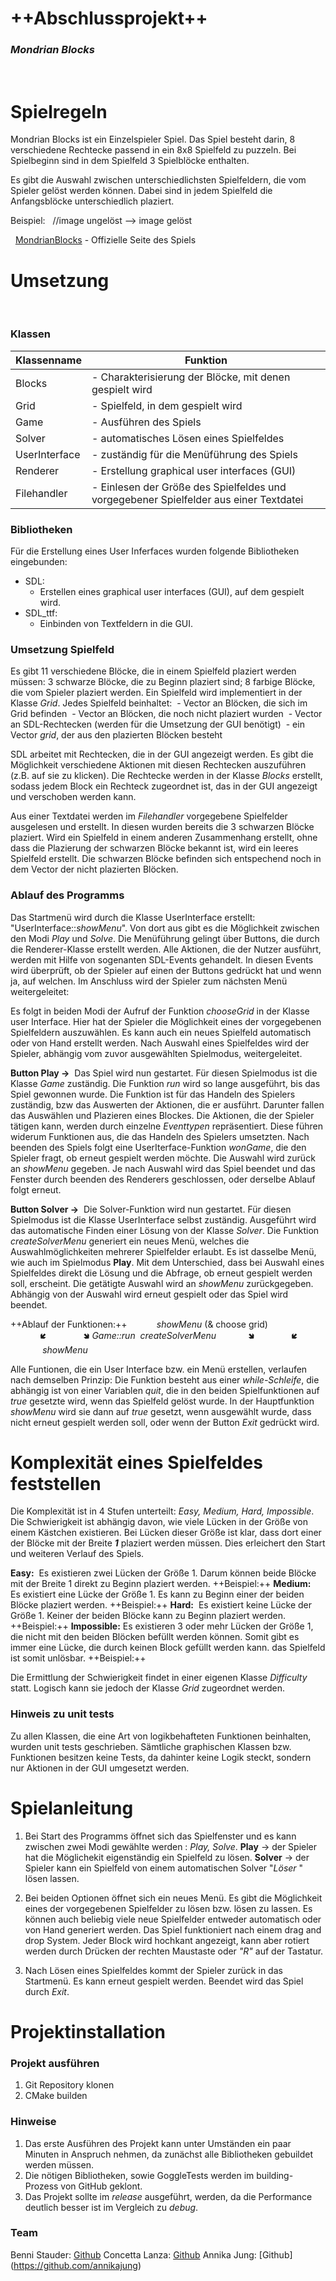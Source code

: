 # **++Abschlussprojekt++**
### _Mondrian Blocks_

&nbsp;

# Spielregeln

Mondrian Blocks ist ein Einzelspieler Spiel. Das Spiel besteht darin, 8 verschiedene Rechtecke passend in ein 8x8 Spielfeld zu puzzeln.
Bei Spielbeginn sind in dem Spielfeld 3 Spielblöcke enthalten. 

Es gibt die Auswahl zwischen unterschiedlichsten Spielfeldern, die vom Spieler gelöst werden können. 
Dabei sind in jedem Spielfeld die Anfangsblöcke unterschiedlich plaziert.

Beispiel:
&nbsp;
//image ungelöst --> image gelöst

&nbsp;
[MondrianBlocks](https://mondrianblocks.com/) - Offizielle Seite des Spiels
&nbsp;
# Umsetzung
&nbsp;
### Klassen

|**Klassenname**|**Funktion**|
|----------|--------|
|Blocks| - Charakterisierung der Blöcke, mit denen gespielt wird|
|Grid| - Spielfeld, in dem gespielt wird|
|Game| - Ausführen des Spiels|
|Solver| - automatisches Lösen eines Spielfeldes|
|UserInterface| - zuständig für die Menüführung des Spiels|
|Renderer| - Erstellung graphical user interfaces (GUI)|
|Filehandler| - Einlesen der Größe des Spielfeldes und vorgegebener Spielfelder aus einer Textdatei|

### Bibliotheken

Für die Erstellung eines User Inferfaces wurden folgende Bibliotheken eingebunden:

- SDL:
	- Erstellen eines graphical user interfaces (GUI), auf dem gespielt wird.
- SDL_ttf:
	- Einbinden von Textfeldern in die GUI.
	

### Umsetzung Spielfeld

Es gibt 11 verschiedene Blöcke, die in einem Spielfeld plaziert werden müssen: 3 schwarze Blöcke, die zu Beginn plaziert sind; 8 farbige Blöcke, die vom Spieler plaziert werden.
Ein Spielfeld wird implementiert in der Klasse _Grid_. Jedes Spielfeld beinhaltet:
&nbsp;- Vector an Blöcken, die sich im Grid befinden
&nbsp;- Vector an Blöcken, die noch nicht plaziert wurden
&nbsp;- Vector an SDL-Rechtecken (werden für die Umsetzung der GUI benötigt)
&nbsp;- ein Vector _grid_, der aus den plazierten Blöcken besteht

SDL arbeitet mit Rechtecken, die in der GUI angezeigt werden. Es gibt die Möglichkeit verschiedene Aktionen mit diesen Rechtecken auszuführen (z.B. auf sie zu klicken).
Die Rechtecke werden in der Klasse _Blocks_ erstellt, sodass jedem Block ein Rechteck zugeordnet ist, das in der GUI angezeigt und verschoben werden kann.

Aus einer Textdatei werden im _Filehandler_ vorgegebene Spielfelder ausgelesen und erstellt. In diesen wurden bereits die 3 schwarzen Blöcke plaziert.
Wird ein Spielfeld in einem anderen Zusammenhang erstellt, ohne dass die Plazierung der schwarzen Blöcke bekannt ist, wird ein leeres Spielfeld erstellt. Die schwarzen Blöcke befinden sich entspechend noch in dem Vector der nicht plazierten Blöcken.

### Ablauf des Programms

Das Startmenü wird durch die Klasse UserInterface erstellt: "UserInterface::_showMenu_". Von dort aus gibt es die Möglichkeit zwischen den Modi _Play_ und _Solve_. 
Die Menüführung gelingt über Buttons, die durch die Renderer-Klasse erstellt werden. Alle Aktionen, die der Nutzer ausführt, werden mit Hilfe von sogenanten SDL-Events gehandelt. In diesen Events wird überprüft, ob der Spieler auf einen der Buttons gedrückt hat und wenn ja, auf welchen. Im Anschluss wird der Spieler zum nächsten Menü weitergeleitet:

Es folgt in beiden Modi der Aufruf der Funktion _chooseGrid_ in der Klasse user Interface. Hier hat der Spieler die Möglichkeit eines der vorgegebenen Spielfeldern auszuwählen. Es kann auch ein neues Spielfeld automatisch oder von Hand erstellt werden. Nach Auswahl eines Spielfeldes wird der Spieler, abhängig vom zuvor ausgewählten Spielmodus, weitergeleitet.

**Button Play &rarr;** &nbsp;Das Spiel wird nun gestartet. Für diesen Spielmodus ist die Klasse _Game_ zuständig. 
Die Funktion _run_ wird so lange ausgeführt, bis das Spiel gewonnen wurde. Die Funktion ist für das Handeln des Spielers zuständig, bzw das Auswerten der Aktionen, die er ausführt. Darunter fallen das Auswählen und  Plazieren eines Blockes. Die Aktionen, die der Spieler tätigen kann, werden durch einzelne _Eventtypen_ repräsentiert. Diese führen widerum Funktionen aus, die das Handeln des Spielers umsetzten.
Nach beenden des Spiels folgt eine UserIterface-Funktion _wonGame_, die den Spieler fragt, ob erneut gespielt werden möchte. Die Auswahl wird zurück an _showMenu_ gegeben. Je nach Auswahl wird das Spiel beendet und das Fenster durch beenden des Renderers geschlossen, oder derselbe Ablauf folgt erneut.

**Button Solver &rarr;** &nbsp;Die Solver-Funktion wird nun gestartet. Für diesen Spielmodus ist die Klasse UserInterface selbst zuständig. Ausgeführt wird das automatische Finden einer Lösung von der Klasse _Solver_. Die Funktion _createSolverMenu_ generiert ein neues Menü, welches die Auswahlmöglichkeiten mehrerer Spielfelder erlaubt. Es ist dasselbe Menü, wie auch im Spielmodus **Play**. Mit dem Unterschied, dass bei Auswahl eines Spielfeldes direkt die Lösung und die Abfrage, ob erneut gespielt werden soll, erscheint. Die getätigte Auswahl wird an _showMenu_ zurückgegeben. Abhängig von der Auswahl wird erneut gespielt oder das Spiel wird beendet.

++Ablauf der Funktionen:++
&nbsp;&nbsp;&nbsp;&nbsp;&nbsp;&nbsp;&nbsp;&nbsp;&nbsp;&nbsp;&nbsp;_showMenu_ (& choose grid)
&nbsp;&nbsp;&nbsp;&nbsp;&nbsp;&nbsp;&nbsp;&nbsp;&nbsp;&nbsp;&nbsp;&nbsp;&#129159;&nbsp;&nbsp;&nbsp;&nbsp;&nbsp;&nbsp;&nbsp;&nbsp;&nbsp;&nbsp;&nbsp;&nbsp;&nbsp;&nbsp;&nbsp;&#129158;
_Game::run_&nbsp;&nbsp;_createSolverMenu_
&nbsp;&nbsp;&nbsp;&nbsp;&nbsp;&nbsp;&nbsp;&nbsp;&nbsp;&nbsp;&nbsp;&nbsp;&#129158;&nbsp;&nbsp;&nbsp;&nbsp;&nbsp;&nbsp;&nbsp;&nbsp;&nbsp;&nbsp;&nbsp;&nbsp;&nbsp;&nbsp;&nbsp;&#129159;
&nbsp;&nbsp;&nbsp;&nbsp;&nbsp;&nbsp;&nbsp;&nbsp;&nbsp;&nbsp;&nbsp;&nbsp;&nbsp;_showMenu_

Alle Funtionen, die ein User Interface bzw. ein Menü erstellen, verlaufen nach demselben Prinzip:
 Die Funktion besteht aus einer _while-Schleife_, die abhängig ist von einer Variablen _quit_, die in den beiden Spielfunktionen auf _true_ gesetzte wird, wenn das Spielfeld gelöst wurde. In der Hauptfunktion _showMenu_ wird sie dann auf _true_ gesetzt, wenn ausgewählt wurde, dass nicht erneut gespielt werden soll, oder wenn der Button _Exit_ gedrückt wird.

# Komplexität eines Spielfeldes feststellen

Die Komplexität ist in 4 Stufen unterteilt: _Easy, Medium, Hard, Impossible_. Die Schwierigkeit ist abhängig davon, wie viele Lücken in der Größe von einem Kästchen existieren. Bei Lücken dieser Größe ist klar, dass dort einer der Blöcke mit der Breite _**1**_ plaziert werden müssen. Dies erleichert den Start und weiteren Verlauf des Spiels. 

**Easy:** &nbsp;Es existieren zwei Lücken der Größe 1. Darum können beide Blöcke mit der Breite 1 direkt zu Beginn plaziert werden.
++Beispiel:++
**Medium:**&nbsp; Es existiert eine Lücke der Größe 1. Es kann zu Beginn einer der beiden Blöcke plaziert werden.
++Beispiel:++
**Hard:**&nbsp; Es existiert keine Lücke der Größe 1. Keiner der beiden Blöcke kann zu Beginn plaziert werden.
++Beispiel:++
**Impossible:** Es existieren 3 oder mehr Lücken der Größe 1, die nicht mit den beiden Blöcken befüllt werden können. Somit gibt es immer eine Lücke, die durch keinen Block gefüllt werden kann. das Spielfeld ist somit unlösbar.
++Beispiel:++

Die Ermittlung der Schwierigkeit findet in einer eigenen Klasse _Difficulty_ statt. Logisch kann sie jedoch der Klasse _Grid_ zugeordnet werden. 

### Hinweis zu unit tests
Zu allen Klassen, die eine Art von logikbehafteten Funktionen beinhalten, wurden unit tests geschrieben.
Sämtliche graphischen Klassen bzw. Funktionen besitzen keine Tests, da dahinter keine Logik steckt, sondern nur Aktionen in der GUI umgesetzt werden.

# Spielanleitung

1. Bei Start des Programms öffnet sich das Spielfenster und es kann zwischen zwei Modi gewählte werden : _Play, Solve_.
**Play** &rarr; der Spieler hat die Möglichekit eigenständig ein Spielfeld zu lösen.
**Solver** &rarr; der Spieler kann ein Spielfeld von einem automatischen Solver "_Löser_ " lösen lassen.

2. Bei beiden Optionen öffnet sich ein neues Menü. Es gibt die Möglichkeit eines der vorgegebenen Spielfelder zu lösen bzw. lösen zu lassen. 
Es können auch beliebig viele neue Spielfelder entweder automatisch oder von Hand generiert werden. 
Das Spiel funktioniert nach einem drag and drop System. 
Jeder Block wird hochkant angezeigt, kann aber rotiert werden durch Drücken der rechten Maustaste oder _"R"_ auf der Tastatur.

3. Nach Lösen eines Spielfeldes kommt der Spieler zurück in das Startmenü. Es kann erneut gespielt werden. Beendet wird das Spiel durch _Exit_.

# Projektinstallation

### Projekt ausführen

1. Git Repository klonen
2. CMake builden

### Hinweise

1. Das erste Ausführen des Projekt kann unter Umständen ein paar Minuten in Anspruch nehmen, 
da zunächst alle Bibliotheken gebuildet werden müssen.
2. Die nötigen Bibliotheken, sowie GoggleTests werden im building-Prozess von GitHub geklont.
3. Das Projekt sollte im *release* ausgeführt, werden, da die Performance deutlich besser ist im Vergleich zu *debug*.

### Team
Benni Stauder: [Github](https://github.com/Benni-Stauder)
Concetta Lanza: [Github](https://github.com/lanzaco)
Annika Jung: [Github] (https://github.com/annikajung)


